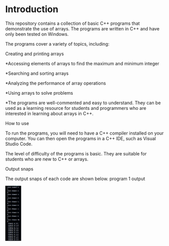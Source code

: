 # Introduction

This repository contains a collection of basic C++ programs that demonstrate the use of arrays. The programs are written in C++ and have only been tested on Windows.

The programs cover a variety of topics, including:

Creating and printing arrays 

*Accessing elements of arrays to find the maximum and minimum integer

*Searching and sorting arrays 

*Analyzing the performance of array operations 

*Using arrays to solve problems 

*The programs are well-commented and easy to understand. They can be used as a learning resource for students and programmers who are interested in learning about arrays in C++.

How to use

To run the programs, you will need to have a C++ compiler installed on your computer. You can then open the programs in a C++ IDE, such as Visual Studio Code.

The level of difficulty of the programs is basic. They are suitable for students who are new to C++ or arrays.

Output snaps

The output snaps of each code are shown below.
program 1 output
![]()
<div align="left">
  <img src="exp_ar_01.jpg" width="10%" height="10%"/>
</div><br/>

